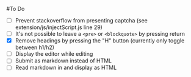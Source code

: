 #To Do

- [ ] Prevent stackoverflow from presenting captcha (see extension/js/injectScript.js line 29)
- [ ] It's not possible to leave a `<pre>` or `<blockquote>` by pressing return
- [x] Remove headings by pressing the "H" button (currently only toggle between h1/h2)
- [ ] Display the editor while editing
- [ ] Submit as markdown instead of HTML
- [ ] Read markdown in and display as HTML